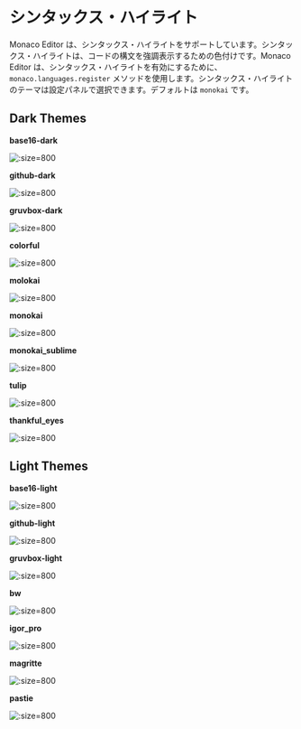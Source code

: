 # シンタックス・ハイライト

Monaco Editor は、シンタックス・ハイライトをサポートしています。シンタックス・ハイライトは、コードの構文を強調表示するための色付けです。Monaco Editor は、シンタックス・ハイライトを有効にするために、`monaco.languages.register` メソッドを使用します。シンタックス・ハイライトのテーマは設定パネルで選択できます。デフォルトは `monokai` です。

## Dark Themes

**base16-dark**

![](../assets/images/syntax-base16-dark.png ':size=800')

**github-dark**

![](../assets/images/syntax-github-dark.png ':size=800')

**gruvbox-dark**

![](../assets/images/syntax-gruvbox-dark.png ':size=800')

**colorful**

![](../assets/images/syntax-colorful.png ':size=800')

**molokai**

![](../assets/images/syntax-molokai.png ':size=800')

**monokai**

![](../assets/images/syntax-monokai.png ':size=800')

**monokai_sublime**

![](../assets/images/syntax-monokai_sublime.png ':size=800')

**tulip**

![](../assets/images/syntax-tulip.png ':size=800')

**thankful_eyes**

![](../assets/images/syntax-thankful_eyes.png ':size=800')

## Light Themes

**base16-light**

![](../assets/images/syntax-base16-light.png ':size=800')

**github-light**

![](../assets/images/syntax-github-light.png ':size=800')

**gruvbox-light**

![](../assets/images/syntax-gruvbox-light.png ':size=800')

**bw**

![](../assets/images/syntax-bw.png ':size=800')

**igor_pro**

![](../assets/images/syntax-igor_pro.png ':size=800')

**magritte**

![](../assets/images/syntax-magritte.png ':size=800')

**pastie**

![](../assets/images/syntax-pastie.png ':size=800')

